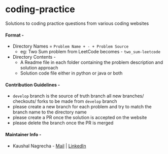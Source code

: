 # coding-practice
Solutions to coding practice questions from various coding websites

#### Format - 
* Directory Names = `Problem Name + - + Problem Source`
    * eg: Two Sum problem from LeetCode becomes - `two_sum-leetcode`
* Directory Contents -
    * A Readme file in each folder containing the problem description and solution approach
    * Solution code file either in python or java or both

#### Contribution Guidelines -
* `develop` branch is the source of truth branch all new branches/ checkouts/ forks to be made from `develop` branch
* please create a new branch for each problem and try to match the branch name to the directory name
* please create a PR once the solution is accepted on the website
* please delete the branch once the PR is merged

#### Maintainer Info - 
* Kaushal Nagrecha - [Mail](mailto:kool_nagrechas@yahoo.co.in) | [LinkedIn](https://www.linkedin.com/in/kaushal-nagrecha-672978127/)